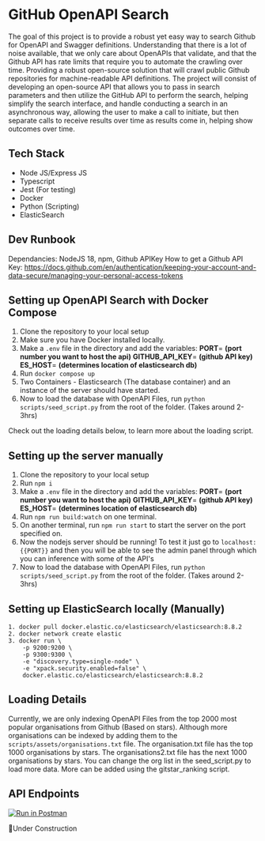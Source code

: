 # GitHub OpenAPI Search

The goal of this project is to provide a robust yet easy way to search Github for OpenAPI and Swagger definitions. Understanding that there is a lot of noise available, that we only care about OpenAPIs that validate, and that the Github API has rate limits that require you to automate the crawling over time. Providing a robust open-source solution that will crawl public Github repositories for machine-readable API definitions.
The project will consist of developing an open-source API that allows you to pass in search parameters and then utilize the GitHub API to perform the search, helping simplify the search interface,  and handle conducting a search in an asynchronous way, allowing the user to make a call to initiate, but then separate calls to receive results over time as results come in, helping show outcomes over time.

## Tech Stack
- Node JS/Express JS
- Typescript
- Jest (For testing)
- Docker
- Python (Scripting)
- ElasticSearch

## Dev Runbook 
Dependancies: NodeJS 18, npm, Github APIKey
How to get a Github API Key: https://docs.github.com/en/authentication/keeping-your-account-and-data-secure/managing-your-personal-access-tokens  

## Setting up OpenAPI Search with Docker Compose

1. Clone the repository to your local setup
2. Make sure you have Docker installed locally.
3. Make a `.env` file in the directory and add the variables: 
	 **PORT**= **(port number you want to host the api)**
	 **GITHUB_API_KEY**= **(github API key)**
	 **ES_HOST**= **(determines location of elasticsearch db)** 
4. Run `docker compose up`
5. Two Containers - Elasticsearch (The database container) and an instance of the server should have started.
6. Now to load the database with OpenAPI Files, run 
`python scripts/seed_script.py` from the root of the folder. (Takes around 2-3hrs) 

Check out the loading details below, to learn more about the loading script. 

## Setting up the server manually

 1. Clone the repository to your local setup
 2. Run `npm i`
 3. Make a `.env` file in the directory and add the variables: 
	 **PORT**= **(port number you want to host the api)**
	 **GITHUB_API_KEY**= **(github API key)**
	 **ES_HOST**= **(determines location of elasticsearch db)**  
4.  Run `npm run build:watch` on one terminal.
5.  On another terminal, run `npm run start` to start the server on the port specified on. 
6.  Now the nodejs server should be running! To test it just go to `localhost:{{PORT}}` and then you will be able to see the admin panel through which you can inference with some of the API's
7. Now to load the database with OpenAPI Files, run 
`python scripts/seed_script.py` from the root of the folder. (Takes around 2-3hrs)

## Setting up ElasticSearch locally (Manually)
	1. docker pull docker.elastic.co/elasticsearch/elasticsearch:8.8.2
    2. docker network create elastic
    3. docker run \ 
        -p 9200:9200 \
        -p 9300:9300 \
        -e "discovery.type=single-node" \
        -e "xpack.security.enabled=false" \
        docker.elastic.co/elasticsearch/elasticsearch:8.8.2

## Loading Details
Currently, we are only indexing OpenAPI Files from the top 2000 most popular organisations from Github (Based on stars). Although more organisations can be indexed by adding them to the `scripts/assets/organisations.txt` file.
The organisation.txt file has the top 1000 organisations by stars. 
The organisations2.txt file has the next 1000 organisations by stars.
You can change the org list in the seed_script.py to load more data. 
More can be added using the gitstar_ranking script. 

## API Endpoints
[![Run in Postman](https://run.pstmn.io/button.svg)](https://app.getpostman.com/run-collection/19841716-f1801bb7-b189-429b-a875-91b115d349a2?action=collection%2Ffork&source=rip_markdown&collection-url=entityId%3D19841716-f1801bb7-b189-429b-a875-91b115d349a2%26entityType%3Dcollection%26workspaceId%3D5ebe19fb-61d4-47a7-9cae-de3834853f6b)

🚧Under Construction
